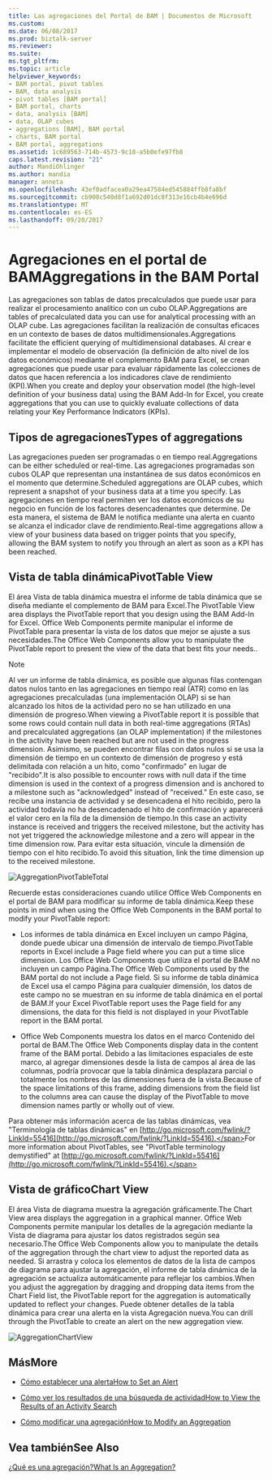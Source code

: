 ```yaml
---
title: Las agregaciones del Portal de BAM | Documentos de Microsoft
ms.custom: 
ms.date: 06/08/2017
ms.prod: biztalk-server
ms.reviewer: 
ms.suite: 
ms.tgt_pltfrm: 
ms.topic: article
helpviewer_keywords:
- BAM portal, pivot tables
- BAM, data analysis
- pivot tables [BAM portal]
- BAM portal, charts
- data, analysis [BAM]
- data, OLAP cubes
- aggregations [BAM], BAM portal
- charts, BAM portal
- BAM portal, aggregations
ms.assetid: 1c689563-714b-4573-9c18-a5b0efe97fb8
caps.latest.revision: "21"
author: MandiOhlinger
ms.author: mandia
manager: anneta
ms.openlocfilehash: 43ef0adfacea0a29ea47584ed545884ffb8fa8bf
ms.sourcegitcommit: cb908c540d8f1a692d01dc8f313e16cb4b4e696d
ms.translationtype: MT
ms.contentlocale: es-ES
ms.lasthandoff: 09/20/2017
---
```

# <a name="aggregations-in-the-bam-portal"></a><span data-ttu-id="a98dd-102">Agregaciones en el portal de BAM</span><span class="sxs-lookup"><span data-stu-id="a98dd-102">Aggregations in the BAM Portal</span></span>
<span data-ttu-id="a98dd-103">Las agregaciones son tablas de datos precalculados que puede usar para realizar el procesamiento analítico con un cubo OLAP.</span><span class="sxs-lookup"><span data-stu-id="a98dd-103">Aggregations are tables of precalculated data you can use for analytical processing with an OLAP cube.</span></span> <span data-ttu-id="a98dd-104">Las agregaciones facilitan la realización de consultas eficaces en un contexto de bases de datos multidimensionales.</span><span class="sxs-lookup"><span data-stu-id="a98dd-104">Aggregations facilitate the efficient querying of multidimensional databases.</span></span> <span data-ttu-id="a98dd-105">Al crear e implementar el modelo de observación (la definición de alto nivel de los datos económicos) mediante el complemento BAM para Excel, se crean agregaciones que puede usar para evaluar rápidamente las colecciones de datos que hacen referencia a los indicadores clave de rendimiento (KPI).</span><span class="sxs-lookup"><span data-stu-id="a98dd-105">When you create and deploy your observation model (the high-level definition of your business data) using the BAM Add-In for Excel, you create aggregations that you can use to quickly evaluate collections of data relating your Key Performance Indicators (KPIs).</span></span>  
  
## <a name="types-of-aggregations"></a><span data-ttu-id="a98dd-106">Tipos de agregaciones</span><span class="sxs-lookup"><span data-stu-id="a98dd-106">Types of aggregations</span></span>  
 <span data-ttu-id="a98dd-107">Las agregaciones pueden ser programadas o en tiempo real.</span><span class="sxs-lookup"><span data-stu-id="a98dd-107">Aggregations can be either scheduled or real-time.</span></span> <span data-ttu-id="a98dd-108">Las agregaciones programadas son cubos OLAP que representan una instantánea de sus datos económicos en el momento que determine.</span><span class="sxs-lookup"><span data-stu-id="a98dd-108">Scheduled aggregations are OLAP cubes, which represent a snapshot of your business data at a time you specify.</span></span> <span data-ttu-id="a98dd-109">Las agregaciones en tiempo real permiten ver los datos económicos de su negocio en función de los factores desencadenantes que determine. De esta manera, el sistema de BAM le notifica mediante una alerta en cuanto se alcanza el indicador clave de rendimiento.</span><span class="sxs-lookup"><span data-stu-id="a98dd-109">Real-time aggregations allow a view of your business data based on trigger points that you specify, allowing the BAM system to notify you through an alert as soon as a KPI has been reached.</span></span>  
  
## <a name="pivottable-view"></a><span data-ttu-id="a98dd-110">Vista de tabla dinámica</span><span class="sxs-lookup"><span data-stu-id="a98dd-110">PivotTable View</span></span>  
 <span data-ttu-id="a98dd-111">El área Vista de tabla dinámica muestra el informe de tabla dinámica que se diseña mediante el complemento de BAM para Excel.</span><span class="sxs-lookup"><span data-stu-id="a98dd-111">The PivotTable View area displays the PivotTable report that you design using the BAM Add-In for Excel.</span></span> <span data-ttu-id="a98dd-112">Office Web Components permite manipular el informe de PivotTable para presentar la vista de los datos que mejor se ajuste a sus necesidades.</span><span class="sxs-lookup"><span data-stu-id="a98dd-112">The Office Web Components allow you to manipulate the PivotTable report to present the view of the data that best fits your needs..</span></span>  
  
> [!NOTE]
>  <span data-ttu-id="a98dd-113">Al ver un informe de tabla dinámica, es posible que algunas filas contengan datos nulos tanto en las agregaciones en tiempo real (ATR) como en las agregaciones precalculadas (una implementación OLAP) si se han alcanzado los hitos de la actividad pero no se han utilizado en una dimensión de progreso.</span><span class="sxs-lookup"><span data-stu-id="a98dd-113">When viewing a PivotTable report it is possible that some rows could contain null data in both real-time aggregations (RTAs) and precalculated aggregations (an OLAP implementation) if the milestones in the activity have been reached but are not used in the progress dimension.</span></span> <span data-ttu-id="a98dd-114">Asimismo, se pueden encontrar filas con datos nulos si se usa la dimensión de tiempo en un contexto de dimensión de progreso y está delimitada con relación a un hito, como "confirmado" en lugar de "recibido".</span><span class="sxs-lookup"><span data-stu-id="a98dd-114">It is also possible to encounter rows with null data if the time dimension is used in the context of a progress dimension and is anchored to a milestone such as "acknowledged" instead of "received."</span></span> <span data-ttu-id="a98dd-115">En este caso, se recibe una instancia de actividad y se desencadena el hito recibido, pero la actividad todavía no ha desencadenado el hito de confirmación y aparecerá el valor cero en la fila de la dimensión de tiempo.</span><span class="sxs-lookup"><span data-stu-id="a98dd-115">In this case an activity instance is received and triggers the received milestone, but the activity has not yet triggered the acknowledge milestone and a zero will appear in the time dimension row.</span></span>  <span data-ttu-id="a98dd-116">Para evitar esta situación, vincule la dimensión de tiempo con el hito recibido.</span><span class="sxs-lookup"><span data-stu-id="a98dd-116">To avoid this situation, link the time dimension up to the received milestone.</span></span>  
  
 ![](../core/media/aggregationpivottabletotal.gif "AggregationPivotTableTotal")  
  
 <span data-ttu-id="a98dd-117">Recuerde estas consideraciones cuando utilice Office Web Components en el portal de BAM para modificar su informe de tabla dinámica.</span><span class="sxs-lookup"><span data-stu-id="a98dd-117">Keep these points in mind when using the Office Web Components in the BAM portal to modify your PivotTable report:</span></span>  
  
-   <span data-ttu-id="a98dd-118">Los informes de tabla dinámica en Excel incluyen un campo Página, donde puede ubicar una dimensión de intervalo de tiempo.</span><span class="sxs-lookup"><span data-stu-id="a98dd-118">PivotTable reports in Excel include a Page field where you can put a time slice dimension.</span></span> <span data-ttu-id="a98dd-119">Los Office Web Components que utiliza el portal de BAM no incluyen un campo Página.</span><span class="sxs-lookup"><span data-stu-id="a98dd-119">The Office Web Components used by the BAM portal do not include a Page field.</span></span> <span data-ttu-id="a98dd-120">Si su informe de tabla dinámica de Excel usa el campo Página para cualquier dimensión, los datos de este campo no se muestran en su informe de tabla dinámica en el portal de BAM.</span><span class="sxs-lookup"><span data-stu-id="a98dd-120">If your Excel PivotTable report uses the Page field for any dimensions, the data for this field is not displayed in your PivotTable report in the BAM portal.</span></span>  
  
-   <span data-ttu-id="a98dd-121">Office Web Components muestra los datos en el marco Contenido del portal de BAM.</span><span class="sxs-lookup"><span data-stu-id="a98dd-121">The Office Web Components display data in the content frame of the BAM portal.</span></span> <span data-ttu-id="a98dd-122">Debido a las limitaciones espaciales de este marco, al agregar dimensiones desde la lista de campos al área de las columnas, podría provocar que la tabla dinámica desplazara parcial o totalmente los nombres de las dimensiones fuera de la vista.</span><span class="sxs-lookup"><span data-stu-id="a98dd-122">Because of the space limitations of this frame, adding dimensions from the field list to the columns area can cause the display of the PivotTable to move dimension names partly or wholly out of view.</span></span>  
  
 <span data-ttu-id="a98dd-123">Para obtener más información acerca de las tablas dinámicas, vea "Terminología de tablas dinámicas" en [http://go.microsoft.com/fwlink/?LinkId=55416](http://go.microsoft.com/fwlink/?LinkId=55416).</span><span class="sxs-lookup"><span data-stu-id="a98dd-123">For more information about PivotTables, see "PivotTable terminology demystified" at [http://go.microsoft.com/fwlink/?LinkId=55416](http://go.microsoft.com/fwlink/?LinkId=55416).</span></span>  
  
## <a name="chart-view"></a><span data-ttu-id="a98dd-124">Vista de gráfico</span><span class="sxs-lookup"><span data-stu-id="a98dd-124">Chart View</span></span>  
 <span data-ttu-id="a98dd-125">El área Vista de diagrama muestra la agregación gráficamente.</span><span class="sxs-lookup"><span data-stu-id="a98dd-125">The Chart View area displays the aggregation in a graphical manner.</span></span> <span data-ttu-id="a98dd-126">Office Web Components permite manipular los detalles de la agregación mediante la Vista de diagrama para ajustar los datos registrados según sea necesario.</span><span class="sxs-lookup"><span data-stu-id="a98dd-126">The Office Web Components allow you to manipulate the details of the aggregation through the chart view to adjust the reported data as needed.</span></span> <span data-ttu-id="a98dd-127">Si arrastra y coloca los elementos de datos de la lista de campos de diagrama para ajustar la agregación, el informe de tabla dinámica de la agregación se actualiza automáticamente para reflejar los cambios.</span><span class="sxs-lookup"><span data-stu-id="a98dd-127">When you adjust the aggregation by dragging and dropping data items from the Chart Field list, the PivotTable report for the aggregation is automatically updated to reflect your changes.</span></span> <span data-ttu-id="a98dd-128">Puede obtener detalles de la tabla dinámica para crear una alerta en la vista Agregación nueva.</span><span class="sxs-lookup"><span data-stu-id="a98dd-128">You can drill through the PivotTable to create an alert on the new aggregation view.</span></span>  
  
 ![](../core/media/aggregationchartview.gif "AggregationChartView")  
  
## <a name="more"></a><span data-ttu-id="a98dd-129">Más</span><span class="sxs-lookup"><span data-stu-id="a98dd-129">More</span></span>  
  
-   [<span data-ttu-id="a98dd-130">Cómo establecer una alerta</span><span class="sxs-lookup"><span data-stu-id="a98dd-130">How to Set an Alert</span></span>](../core/how-to-set-an-alert.md)  
  
-   [<span data-ttu-id="a98dd-131">Cómo ver los resultados de una búsqueda de actividad</span><span class="sxs-lookup"><span data-stu-id="a98dd-131">How to View the Results of an Activity Search</span></span>](../core/how-to-view-the-results-of-an-activity-search.md)  
  
-   [<span data-ttu-id="a98dd-132">Cómo modificar una agregación</span><span class="sxs-lookup"><span data-stu-id="a98dd-132">How to Modify an Aggregation</span></span>](../core/how-to-modify-an-aggregation.md)  
  
## <a name="see-also"></a><span data-ttu-id="a98dd-133">Vea también</span><span class="sxs-lookup"><span data-stu-id="a98dd-133">See Also</span></span>  
 [<span data-ttu-id="a98dd-134">¿Qué es una agregación?</span><span class="sxs-lookup"><span data-stu-id="a98dd-134">What Is an Aggregation?</span></span>](../core/what-is-an-aggregation.md)